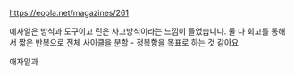 https://eopla.net/magazines/261

에자일은 방식과 도구이고 린은 사고방식이라는 느낌이 들었습니다. 둘 다 회고를 통해서 짧은 반복으로 전체 사이클을 분할 - 정복함을 목표로 하는 것 같아요 

애자일과 